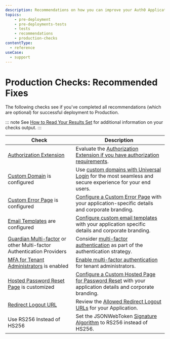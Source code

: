 ```yaml
---
description: Recommendations on how you can improve your Auth0 Application prior to production deployment
topics:
    - pre-deployment
    - pre-deployments-tests
    - tests
    - recommendations
    - production-checks
contentType:
  - reference
useCase:
  - support
---
```


# Production Checks: Recommended Fixes

The following checks see if you've completed all recommendations (which are optional) for successful deployment to Production.

::: note
See [How to Read Your Results Set](/pre-deployment/how-to-run-test#how-to-read-your-results-set) for additional information on your checks output.
:::

| Check | Description |
| ---- | ----------- |
| [Authorization Extension](/extensions/authorization-extension/v2) | Evaluate the [Authorization Extension if you have authorization requirements](${manage_url}/#/extensions). |
| [Custom Domain](/custom-domains) is configured | Use [custom domains with Universal Login](${manage_url}/#/tenant/custom_domains) for the most seamless and secure experience for your end users. |
| [Custom Error Page](/hosted-pages/custom-error-pages) is configured | [Configure a Custom Error Page](${manage_url}/#/account) with your application-specific details and corporate branding. |
| [Email Templates](/email/custom) are configured | [Configure custom email templates](${manage_url}/#/emails) with your application specific details and corporate branding. |
| [Guardian Multi-factor](/multifactor-authentication) or other Multi-factor Authentication Providers | Consider [multi-factor authentication](${manage_url}/#/guardian) as part of the authentication strategy. |
| [MFA for Tenant Administrators](/tutorials/manage-dashboard-admins) is enabled | [Enable multi-factor authentication](${manage_url}/#/account/admins) for tenant administrators. |
| [Hosted Password Reset Page](/universal-login/password-reset) is customized | [Configure a Custom Hosted Page for Password Reset](${manage_url}/#/password_reset) with your application details and corporate branding. |
| [Redirect Logout URL](/logout#set-the-allowed-logout-urls-at-the-account-level) | Review the [Allowed Redirect Logout URLs](${manage_url}/#/account/advanced) for your Application. |
| Use RS256 Instead of HS256 | Set the JSONWebToken [Signature Algorithm](/apis#signing-algorithms) to RS256 instead of HS256. |
